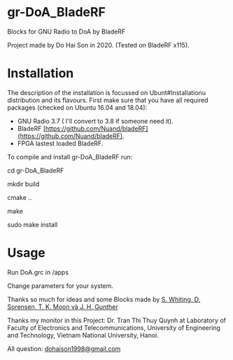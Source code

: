 # gr-DoA_BladeRF
Blocks for GNU Radio to DoA by BladeRF

Project made by Do Hai Son in 2020. (Tested on BladeRF x115).

# Installation

The description of the installation is focussed on Ubunt#Installationu distribution and its flavours. First make sure that you have all required packages (checked on Ubuntu 16.04 and 18.04):

- GNU Radio 3.7 ( I'll convert to 3.8 if someone need it).
- BladeRF [https://github.com/Nuand/bladeRF](https://github.com/Nuand/bladeRF).
- FPGA lastest loaded BladeRF.

To compile and install gr-DoA_BladeRF run:

cd gr-DoA_BladeRF

mkdir build

cmake ..

make

sudo make install

# Usage

Run DoA.grc in /apps

Change parameters for your system.

Thanks so much for ideas and some Blocks made by [S. Whiting, D. Sorensen, T. K. Moon và J. H. Gunther](https://github.com/samwhiting/gnuradio-doa)

Thanks my monitor in this Project: Dr. Tran Thi Thuy Quynh at Laboratory of Faculty of Electronics and Telecommunications, University of Engineering and Technology, Vietnam National University, Hanoi.

All question: [dohaison1998@gmail.com](mailto:dohaison1998@gmail.com)
